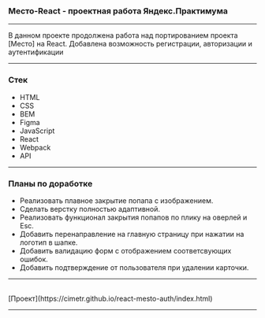 ### Место-React - проектная работа Яндекс.Практимума

---

В данном проекте продолжена работа над портированием проекта [Место] на React.
Добавлена возможность регистрации, авторизации и аутентификации

---

### Стек
* HTML
* CSS
* BEM
* Figma
* JavaScript
* React
* Webpack
* API

---

### Планы по доработке
* Реализовать плавное закрытие попапа с изображением.
* Сделать верстку полностью адаптивной.
* Реализовать функционал закрытия попапов по плику на оверлей и Esc.
* Добавить перенаправление на главную страницу при нажатии на логотип в шапке.
* Добавить валидацию форм с отображением соответсвующих ошибок.
* Добавить подтверждение от пользователя при удалении карточки.
---

<br />
[Проект](https://cimetr.github.io/react-mesto-auth/index.html)

---
